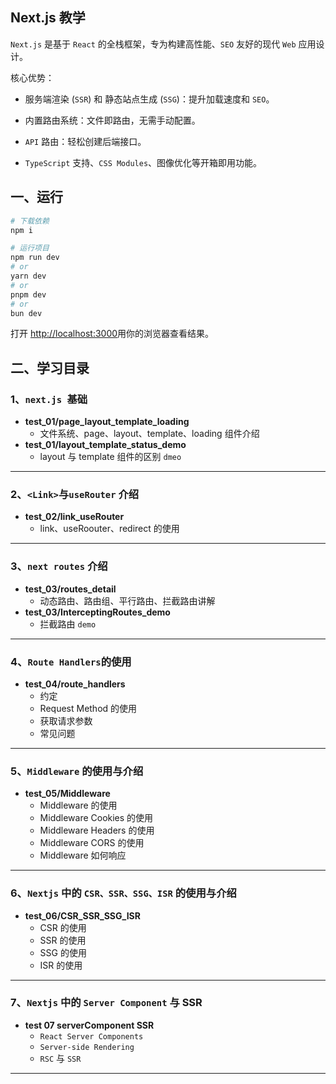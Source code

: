 ## Next.js 教学

`Next.js` 是基于 `React` 的全栈框架，专为构建高性能、`SEO` 友好的现代 `Web` 应用设计。

核心优势：

- 服务端渲染 (`SSR`) 和 静态站点生成 (`SSG`)：提升加载速度和 `SEO`。

- 内置路由系统：文件即路由，无需手动配置。

- `API` 路由：轻松创建后端接口。

- `TypeScript` 支持、`CSS Modules`、图像优化等开箱即用功能。

## 一、运行

```bash
# 下载依赖
npm i

# 运行项目
npm run dev
# or
yarn dev
# or
pnpm dev
# or
bun dev
```

打开 [http://localhost:3000](http://localhost:3000)用你的浏览器查看结果。

## 二、学习目录

### 1、`next.js `基础

- **test_01/page_layout_template_loading**
  - 文件系统、page、layout、template、loading 组件介绍
- **test_01/layout_template_status_demo**
  - layout 与 template 组件的区别 `dmeo`

---

### 2、`<Link>`与`useRouter` 介绍

- **test_02/link_useRouter**
  - link、useRoouter、redirect 的使用

---

### 3、`next routes` 介绍

- **test_03/routes_detail**
  - 动态路由、路由组、平行路由、拦截路由讲解
- **test_03/InterceptingRoutes_demo**
  - 拦截路由 `demo`

---

### 4、`Route Handlers`的使用

- **test_04/route_handlers**
  - 约定
  - Request Method 的使用
  - 获取请求参数
  - 常见问题

---

### 5、`Middleware` 的使用与介绍

- **test_05/Middleware**
  - Middleware 的使用
  - Middleware Cookies 的使用
  - Middleware Headers 的使用
  - Middleware CORS 的使用
  - Middleware 如何响应

---

### 6、`Nextjs` 中的 `CSR、SSR、SSG、ISR` 的使用与介绍

- **test_06/CSR_SSR_SSG_ISR**
  - CSR 的使用
  - SSR 的使用
  - SSG 的使用
  - ISR 的使用

---

### 7、`Nextjs` 中的 `Server Component` 与 SSR

- **test 07 serverComponent SSR**
  - `React Server Components`
  - `Server-side Rendering`
  - `RSC` 与 `SSR`

---
